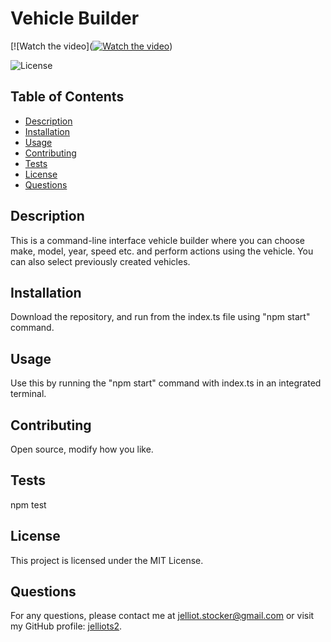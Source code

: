 # Vehicle Builder

[![Watch the video]([![Watch the video]()](https://raw.githubusercontent.com/jelliots2/vehicle-builder/main/walkthrough.mkv))

![License](https://img.shields.io/badge/License-MIT-green)

## Table of Contents
- [Description](#description)
- [Installation](#installation)
- [Usage](#usage)
- [Contributing](#contributing)
- [Tests](#tests)
- [License](#license)
- [Questions](#questions)

## Description
This is a command-line interface vehicle builder where you can choose make, model, year, speed etc. and perform actions using the vehicle. You can also select previously created vehicles.

## Installation
Download the repository, and run from the index.ts file using "npm start" command.

## Usage
Use this by running the "npm start" command with index.ts in an integrated terminal.

## Contributing
Open source, modify how you like.

## Tests
npm test

## License
This project is licensed under the MIT License.

## Questions
For any questions, please contact me at [jelliot.stocker@gmail.com](mailto:jelliot.stocker@gmail.com) or visit my GitHub profile: [jelliots2](https://github.com/jelliots2).

    

